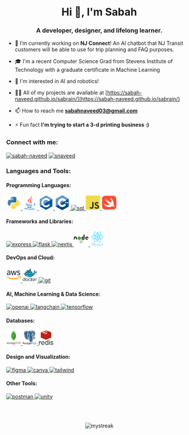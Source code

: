 <h1 align="center">Hi 👋, I'm Sabah</h1>
<h3 align="center">A developer, designer, and lifelong learner.</h3>

- 🔭 I’m currently working on **NJ Connect**! An AI chatbot that NJ Transit customers will be able to use for trip planning and FAQ purposes.

- 🎓 I'm a recent Computer Science Grad from Stevens Institute of Technology with a graduate certificate in Machine Learning
  
- 👀 I'm interested in AI and robotics!

- 👨‍💻 All of my projects are available at [https://sabah-naveed.github.io/sabrain/](https://sabah-naveed.github.io/sabrain/)

- 📫 How to reach me **sabahnaveed03@gmail.com**

- ⚡ Fun fact **I'm trying to start a 3-d printing business :)**

<h3 align="left">Connect with me:</h3>
<p align="left">
<a href="https://linkedin.com/in/sabah-naveed" target="blank"><img align="center" src="https://raw.githubusercontent.com/rahuldkjain/github-profile-readme-generator/master/src/images/icons/Social/linked-in-alt.svg" alt="sabah-naveed" height="30" width="40" /></a>
<a href="https://www.leetcode.com/snaveed" target="blank"><img align="center" src="https://raw.githubusercontent.com/rahuldkjain/github-profile-readme-generator/master/src/images/icons/Social/leet-code.svg" alt="snaveed" height="30" width="40" /></a>
</p>

<h3 align="left">Languages and Tools:</h3>
<h4>Programming Languages:</h4>
    <p align="left">
      <a href="https://www.python.org" target="_blank" rel="noreferrer">
        <img src="https://raw.githubusercontent.com/devicons/devicon/master/icons/python/python-original.svg" alt="python" width="40" height="40" />
      </a>
      <a href="https://www.java.com" target="_blank" rel="noreferrer">
        <img src="https://raw.githubusercontent.com/devicons/devicon/master/icons/java/java-original.svg" alt="java" width="40" height="40" />
      </a>
      <a href="https://www.cprogramming.com/" target="_blank" rel="noreferrer">
        <img src="https://raw.githubusercontent.com/devicons/devicon/master/icons/c/c-original.svg" alt="c" width="40" height="40" />
      </a>
      <a href="https://www.w3schools.com/cpp/" target="_blank" rel="noreferrer">
        <img src="https://raw.githubusercontent.com/devicons/devicon/master/icons/cplusplus/cplusplus-original.svg" alt="cplusplus" width="40" height="40" />
      </a>
      <a href="https://www.w3schools.com/cpp/" target="_blank" rel="noreferrer">
        <img src="https://www.svgrepo.com/show/331761/sql-database-sql-azure.svg" alt="sql" width="40" height="40" />
      </a>
      <a href="https://developer.mozilla.org/en-US/docs/Web/JavaScript" target="_blank" rel="noreferrer">
        <img src="https://raw.githubusercontent.com/devicons/devicon/master/icons/javascript/javascript-original.svg" alt="javascript" width="40" height="40" />
      </a>
      <a href="https://developer.apple.com/swift/" target="_blank" rel="noreferrer">
        <img src="https://raw.githubusercontent.com/devicons/devicon/master/icons/swift/swift-original.svg" alt="swift" width="40" height="40" />
      </a>
    </p>
    
  <h4>Frameworks and Libraries:</h4>
    <p align="left">
      <a href="https://expressjs.com" target="_blank" rel="noreferrer">
        <img src="https://www.svgrepo.com/show/376367/express.svg" alt="express" width="40" height="40" />
      </a>
      <a href="https://flask.palletsprojects.com/" target="_blank" rel="noreferrer">
        <img src="https://cdn.buttercms.com/w8lc0UqsQCnPG0Ax6aiM" alt="flask" width="40" height="40" />
      </a>
      <a href="https://nextjs.org/" target="_blank" rel="noreferrer">
        <img src="https://www.datocms-assets.com/98835/1684410508-image-7.png" alt="nextjs" width="40" height="40" />
      </a>
      <a href="https://nodejs.org" target="_blank" rel="noreferrer">
        <img src="https://raw.githubusercontent.com/devicons/devicon/master/icons/nodejs/nodejs-original-wordmark.svg" alt="nodejs" width="40" height="40" />
      </a>
      <a href="https://reactjs.org/" target="_blank" rel="noreferrer">
        <img src="https://raw.githubusercontent.com/devicons/devicon/master/icons/react/react-original-wordmark.svg" alt="react" width="40" height="40" />
      </a>
    </p>

  <h4>DevOps and Cloud:</h4>
    <p align="left">
      <a href="https://aws.amazon.com" target="_blank" rel="noreferrer">
        <img src="https://raw.githubusercontent.com/devicons/devicon/master/icons/amazonwebservices/amazonwebservices-original-wordmark.svg" alt="aws" width="40" height="40" />
      </a>
      <a href="https://www.docker.com/" target="_blank" rel="noreferrer">
        <img src="https://raw.githubusercontent.com/devicons/devicon/master/icons/docker/docker-original-wordmark.svg" alt="docker" width="40" height="40" />
      </a>
      <a href="https://git-scm.com/" target="_blank" rel="noreferrer">
        <img src="https://www.vectorlogo.zone/logos/git-scm/git-scm-icon.svg" alt="git" width="40" height="40" />
      </a>
    </p>

  <h4>AI, Machine Learning & Data Science:</h4>
    <p align="left">
      <a href="https://openai.com/index/openai-api/" target="_blank" rel="noreferrer">
        <img src="https://upload.wikimedia.org/wikipedia/commons/thumb/0/04/ChatGPT_logo.svg/2048px-ChatGPT_logo.svg.png" alt="openai" width="40" height="40" />
      </a>
      <a href="[https://openai.com/index/openai-api/](https://www.langchain.com/)" target="_blank" rel="noreferrer">
        <img src="https://github.com/sabah-naveed/sabah-naveed/assets/90809996/af0a844b-91cd-444b-9b69-39dcc76ef91c" alt="langchain" width="40" height="40" />
      </a>
      <a href="https://www.tensorflow.org" target="_blank" rel="noreferrer">
        <img src="https://www.vectorlogo.zone/logos/tensorflow/tensorflow-icon.svg" alt="tensorflow" width="40" height="40" />
      </a>
    </p>

  <h4>Databases:</h4>
    <p align="left">
      <a href="https://www.mongodb.com/" target="_blank" rel="noreferrer">
        <img src="https://raw.githubusercontent.com/devicons/devicon/master/icons/mongodb/mongodb-original-wordmark.svg" alt="mongodb" width="40" height="40" />
      </a>
      <a href="https://www.postgresql.org" target="_blank" rel="noreferrer">
        <img src="https://raw.githubusercontent.com/devicons/devicon/master/icons/postgresql/postgresql-original-wordmark.svg" alt="postgresql" width="40" height="40" />
      </a>
      <a href="https://redis.io" target="_blank" rel="noreferrer">
        <img src="https://raw.githubusercontent.com/devicons/devicon/master/icons/redis/redis-original-wordmark.svg" alt="redis" width="40" height="40" />
      </a>
    </p>

  <h4>Design and Visualization:</h4>
    <p align="left">
      <a href="https://www.figma.com/" target="_blank" rel="noreferrer">
        <img src="https://www.vectorlogo.zone/logos/figma/figma-icon.svg" alt="figma" width="40" height="40" />
      </a>
      <a href="https://www.canva.com/" target="_blank" rel="noreferrer">
        <img src="https://upload.wikimedia.org/wikipedia/commons/thumb/0/08/Canva_icon_2021.svg/1900px-Canva_icon_2021.svg.png" alt="canva" width="40" height="40" />
      </a>
      <a href="https://tailwindcss.com/" target="_blank" rel="noreferrer">
        <img src="https://www.vectorlogo.zone/logos/tailwindcss/tailwindcss-icon.svg" alt="tailwind" width="40" height="40" />
      </a>
    </p>

  <h4>Other Tools:</h4>
    <p align="left">
      <a href="https://postman.com" target="_blank" rel="noreferrer">
        <img src="https://www.vectorlogo.zone/logos/getpostman/getpostman-icon.svg" alt="postman" width="40" height="40" />
      </a>
      <a href="https://unity.com/" target="_blank" rel="noreferrer">
        <img src="https://www.vectorlogo.zone/logos/unity3d/unity3d-icon.svg" alt="unity" width="40" height="40" />
      </a>
    </p>

  

<br/>
<br/>

<p align="center">
  <img src="https://github-readme-streak-stats.herokuapp.com/?user=sabah-naveed&theme=tokyonight" alt="mystreak"/>
</p>
